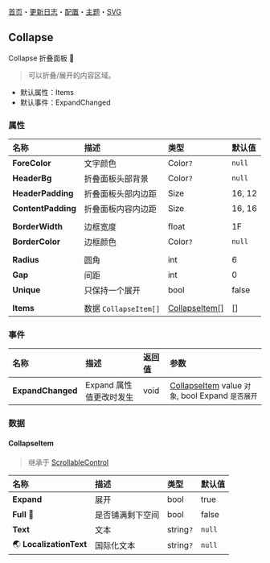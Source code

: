 ﻿[首页](../Home.md)・[更新日志](../UpdateLog.md)・[配置](../Config.md)・[主题](../Theme.md)・[SVG](../SVG.md)

## Collapse

Collapse 折叠面板 👚

> 可以折叠/展开的内容区域。

- 默认属性：Items
- 默认事件：ExpandChanged

### 属性

名称 | 描述 | 类型 | 默认值 |
:--|:--|:--|:--|
**ForeColor** | 文字颜色 | Color`?` | `null` |
**HeaderBg** | 折叠面板头部背景 | Color`?` | `null` |
**HeaderPadding** | 折叠面板头部内边距 | Size | 16, 12 |
**ContentPadding** | 折叠面板内容内边距 | Size | 16, 16 |
||||
**BorderWidth** | 边框宽度 | float | 1F |
**BorderColor** | 边框颜色 | Color`?` | `null` |
||||
**Radius** | 圆角 | int |6 |
**Gap** | 间距 | int | 0 |
**Unique** | 只保持一个展开 | bool | false |
||||
**Items** | 数据 `CollapseItem[]` | [CollapseItem[]](#collapseitem) | [] |

### 事件

名称 | 描述 | 返回值 | 参数 |
:--|:--|:--|:--|
**ExpandChanged** | Expand 属性值更改时发生 | void | [CollapseItem](#collapseitem) value `对象`, bool Expand `是否展开` |


### 数据

#### CollapseItem

> 继承于 [ScrollableControl](https://github.com/dotnet/winforms/blob/main/src/System.Windows.Forms/System/Windows/Forms/Scrolling/ScrollableControl.cs)

名称 | 描述 | 类型 | 默认值 |
:--|:--|:--|:--|
**Expand** | 展开 | bool | true |
**Full** 🔴 | 是否铺满剩下空间 | bool | false |
**Text** | 文本 | string`?` | `null` |
🌏 **LocalizationText** | 国际化文本 | string`?` | `null` |